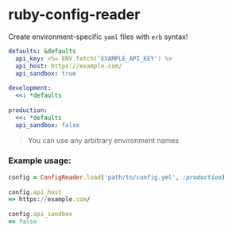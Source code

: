 # ruby-config-reader

Create environment-specific `yaml` files with `erb` syntax!

```yaml
defaults: &defaults
  api_key: <%= ENV.fetch('EXAMPLE_API_KEY') %>
  api_host: https://example.com/
  api_sandbox: true
 
development:
  <<: *defaults
 
production:
  <<: *defaults
  api_sandbox: false
```

> You can use any arbitrary environment names


### Example usage:

```ruby
config = ConfigReader.load('path/to/config.yml', :production)
 
config.api_host
=> https://example.com/
 
config.api_sandbox
=> false
```